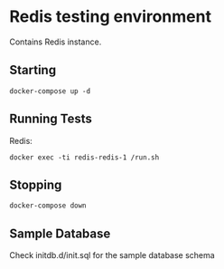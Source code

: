# Redis testing environment

Contains Redis instance.

## Starting

```
docker-compose up -d
```

## Running Tests

Redis:

```
docker exec -ti redis-redis-1 /run.sh
```

## Stopping

```
docker-compose down
```

## Sample Database

Check initdb.d/init.sql for the sample database schema
